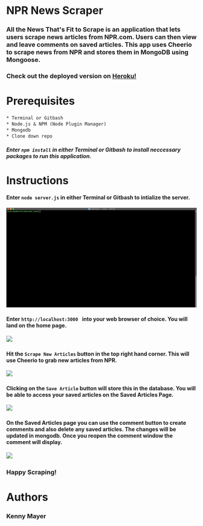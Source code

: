 # NPR News Scraper

### All the News That's Fit to Scrape is an application that lets users scrape news articles from NPR.com. Users can then view and leave comments on saved articles. This app uses Cheerio to scrape news from NPR and stores them in MongoDB using Mongoose. 

### Check out the deployed version on [Heroku!](https://young-badlands-11704.herokuapp.com/)

# Prerequisites

    * Terminal or Gitbash
    * Node.js & NPM (Node Plugin Manager)
    * Mongodb
    * Clone down repo

##### Enter `npm install` in either Terminal or Gitbash to install neccessary packages to run this application.

# Instructions

#### Enter `node server.js` in either Terminal or Gitbash to intialize the server.

![](https://github.com/kmayer48/webscraper/blob/master/public/gifs/cli.gif)

#### Enter `http://localhost:3000 ` into your web browser of choice. You will land on the home page.

![](https://github.com/kmayer48/webscraper/blob/master/public/gifs/landing.gif)

#### Hit the `Scrape New Articles` button in the top right hand corner. This will use Cheerio to grab new articles from NPR.

![](https://github.com/kmayer48/webscraper/blob/master/public/gifs/scrape.gif)

#### Clicking on the `Save Article` button will store this in the database. You will be able to access your saved articles on the Saved Articles Page.

![](https://github.com/kmayer48/webscraper/blob/master/public/gifs/save.gif)

#### On the Saved Articles page you can use the comment button to create comments and also delete any saved articles. The changes will be updated in mongodb. Once you reopen the comment window the comment will display. 

![](https://github.com/kmayer48/webscraper/blob/master/public/gifs/comment.gif)

### Happy Scraping!

# Authors

### Kenny Mayer